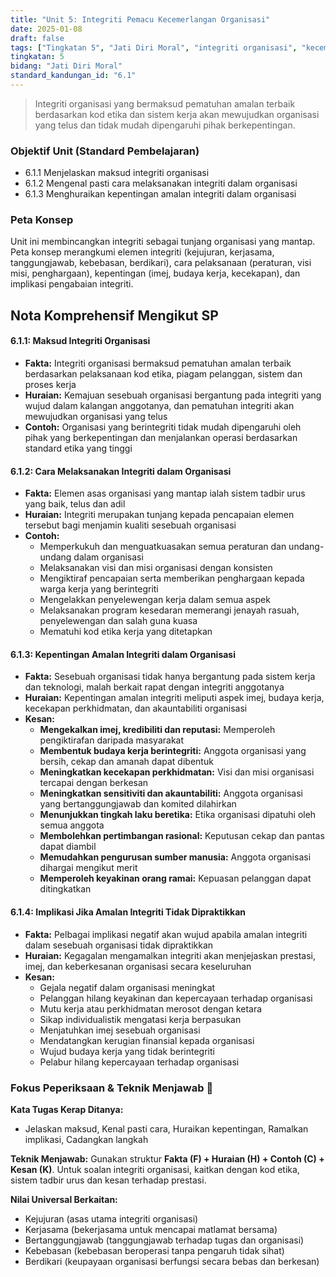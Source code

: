 ```yaml
---
title: "Unit 5: Integriti Pemacu Kecemerlangan Organisasi"
date: 2025-01-08
draft: false
tags: ["Tingkatan 5", "Jati Diri Moral", "integriti organisasi", "kecemerlangan", "kod etika", "tadbir urus"]
tingkatan: 5
bidang: "Jati Diri Moral"
standard_kandungan_id: "6.1"
---
```


> Integriti organisasi yang bermaksud pematuhan amalan terbaik berdasarkan kod etika dan sistem kerja akan mewujudkan organisasi yang telus dan tidak mudah dipengaruhi pihak berkepentingan.

### Objektif Unit (Standard Pembelajaran)

- 6.1.1 Menjelaskan maksud integriti organisasi
- 6.1.2 Mengenal pasti cara melaksanakan integriti dalam organisasi
- 6.1.3 Menghuraikan kepentingan amalan integriti dalam organisasi

### Peta Konsep

Unit ini membincangkan integriti sebagai tunjang organisasi yang mantap. Peta konsep merangkumi elemen integriti (kejujuran, kerjasama, tanggungjawab, kebebasan, berdikari), cara pelaksanaan (peraturan, visi misi, penghargaan), kepentingan (imej, budaya kerja, kecekapan), dan implikasi pengabaian integriti.

## Nota Komprehensif Mengikut SP

#### 6.1.1: Maksud Integriti Organisasi

- **Fakta:** Integriti organisasi bermaksud pematuhan amalan terbaik berdasarkan pelaksanaan kod etika, piagam pelanggan, sistem dan proses kerja
- **Huraian:** Kemajuan sesebuah organisasi bergantung pada integriti yang wujud dalam kalangan anggotanya, dan pematuhan integriti akan mewujudkan organisasi yang telus
- **Contoh:** Organisasi yang berintegriti tidak mudah dipengaruhi oleh pihak yang berkepentingan dan menjalankan operasi berdasarkan standard etika yang tinggi

#### 6.1.2: Cara Melaksanakan Integriti dalam Organisasi

- **Fakta:** Elemen asas organisasi yang mantap ialah sistem tadbir urus yang baik, telus dan adil
- **Huraian:** Integriti merupakan tunjang kepada pencapaian elemen tersebut bagi menjamin kualiti sesebuah organisasi
- **Contoh:**
  - Memperkukuh dan menguatkuasakan semua peraturan dan undang-undang dalam organisasi
  - Melaksanakan visi dan misi organisasi dengan konsisten
  - Mengiktiraf pencapaian serta memberikan penghargaan kepada warga kerja yang berintegriti
  - Mengelakkan penyelewengan kerja dalam semua aspek
  - Melaksanakan program kesedaran memerangi jenayah rasuah, penyelewengan dan salah guna kuasa
  - Mematuhi kod etika kerja yang ditetapkan

#### 6.1.3: Kepentingan Amalan Integriti dalam Organisasi

- **Fakta:** Sesebuah organisasi tidak hanya bergantung pada sistem kerja dan teknologi, malah berkait rapat dengan integriti anggotanya
- **Huraian:** Kepentingan amalan integriti meliputi aspek imej, budaya kerja, kecekapan perkhidmatan, dan akauntabiliti organisasi
- **Kesan:**
  - **Mengekalkan imej, kredibiliti dan reputasi:** Memperoleh pengiktirafan daripada masyarakat
  - **Membentuk budaya kerja berintegriti:** Anggota organisasi yang bersih, cekap dan amanah dapat dibentuk
  - **Meningkatkan kecekapan perkhidmatan:** Visi dan misi organisasi tercapai dengan berkesan
  - **Meningkatkan sensitiviti dan akauntabiliti:** Anggota organisasi yang bertanggungjawab dan komited dilahirkan
  - **Menunjukkan tingkah laku beretika:** Etika organisasi dipatuhi oleh semua anggota
  - **Membolehkan pertimbangan rasional:** Keputusan cekap dan pantas dapat diambil
  - **Memudahkan pengurusan sumber manusia:** Anggota organisasi dihargai mengikut merit
  - **Memperoleh keyakinan orang ramai:** Kepuasan pelanggan dapat ditingkatkan

#### 6.1.4: Implikasi Jika Amalan Integriti Tidak Dipraktikkan

- **Fakta:** Pelbagai implikasi negatif akan wujud apabila amalan integriti dalam sesebuah organisasi tidak dipraktikkan
- **Huraian:** Kegagalan mengamalkan integriti akan menjejaskan prestasi, imej, dan keberkesanan organisasi secara keseluruhan
- **Kesan:**
  - Gejala negatif dalam organisasi meningkat
  - Pelanggan hilang keyakinan dan kepercayaan terhadap organisasi
  - Mutu kerja atau perkhidmatan merosot dengan ketara
  - Sikap individualistik mengatasi kerja berpasukan
  - Menjatuhkan imej sesebuah organisasi
  - Mendatangkan kerugian finansial kepada organisasi
  - Wujud budaya kerja yang tidak berintegriti
  - Pelabur hilang kepercayaan terhadap organisasi

### Fokus Peperiksaan & Teknik Menjawab 📝

**Kata Tugas Kerap Ditanya:**
- Jelaskan maksud, Kenal pasti cara, Huraikan kepentingan, Ramalkan implikasi, Cadangkan langkah

**Teknik Menjawab:**
Gunakan struktur **Fakta (F) + Huraian (H) + Contoh (C) + Kesan (K)**. Untuk soalan integriti organisasi, kaitkan dengan kod etika, sistem tadbir urus dan kesan terhadap prestasi.

**Nilai Universal Berkaitan:**
- Kejujuran (asas utama integriti organisasi)
- Kerjasama (bekerjasama untuk mencapai matlamat bersama)
- Bertanggungjawab (tanggungjawab terhadap tugas dan organisasi)
- Kebebasan (kebebasan beroperasi tanpa pengaruh tidak sihat)
- Berdikari (keupayaan organisasi berfungsi secara bebas dan berkesan)